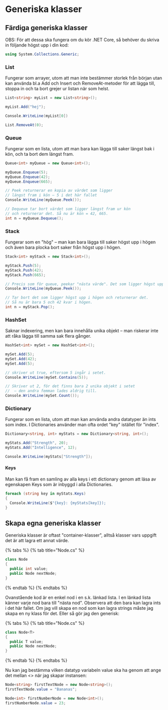 # Generiska klasser

## Färdiga generiska klasser

OBS: För att dessa ska fungera om du kör .NET Core, så behöver du skriva in följande högst upp i din kod:

```csharp
using System.Collections.Generic;
```

### List

Fungerar som arrayer, utom att man inte bestämmer storlek från början utan kan använda bl.a Add och Insert och RemoveAt-metoder för att lägga till, stoppa in och ta bort grejer ur listan när som helst.

```csharp
List<string> myList = new List<string>();

myList.Add("hej");

Console.WriteLine(myList[0])

List.RemoveAt(0);
```

### Queue

Fungerar som en lista, utom att man bara kan lägga till saker längst bak i kön, och ta bort dem längst fram.

```csharp
Queue<int> myQueue = new Queue<int>();

myQueue.Enqueue(5);
myQueue.Enqueue(42);
myQueue.Enqueue(665);

// Peek returnerar en kopia av värdet som ligger 
// längst fram i kön – 5 i det här fallet
Console.WriteLine(myQueue.Peek());

// Dequeue tar bort värdet som ligger längst fram ur kön 
// och returnerar det. Så nu är kön = 42, 665.
int n = myQueue.Dequeue();
```

### Stack

Fungerar som en "hög" – man kan bara lägga till saker högst upp i högen och även bara plocka bort saker från högst upp i högen.

```csharp
Stack<int> myStack = new Stack<int>();

myStack.Push(5);
myStack.Push(42);
myStack.Push(665);

// Precis som för queue, peekar "nästa värde". Det som ligger högst upp – 665.
Console.WriteLine(myQueue.Peek());

// Tar bort det som ligger högst upp i högen och returnerar det.
// Så nu är bara 5 och 42 kvar i högen.
int n = myStack.Pop();
```

### HashSet

Saknar indexering, men kan bara innehålla unika objekt – man riskerar inte att råka lägga till samma sak flera gånger.

```csharp
HashSet<int> mySet = new HashSet<int>();

mySet.Add(5);
mySet.Add(42);
mySet.Add(5);

// skriver ut true, eftersom 5 ingår i setet.
Console.WriteLine(mySet.Contains(5));

// Skriver ut 2, för det finns bara 2 unika objekt i setet
//  – den andra femman lades aldrig till.
Console.WriteLine(mySet.Count());
```

### Dictionary

Fungerar som en lista, utom att man kan använda andra datatyper än ints som index. I Dictionaries använder man ofta ordet "key" istället för "index".

```csharp
Dictionary<string, int> myStats = new Dictionary<string, int>();

myStats.Add("Strength", 20);
myStats.Add("Intelligence", 12);

Console.WriteLine(myStats["Strength"]);
```

#### Keys

Man kan få fram en samling av alla keys i ett dictionary genom att läsa av egenskapen Keys som är inbyggd i alla Dictionaries.

```csharp
foreach (string key in myStats.Keys)
{
  Console.WriteLine($"{key}: {myStats[key]});
}
```

## Skapa egna generiska klasser

Generiska klasser är oftast "container-klasser", alltså klasser vars uppgift det är att lagra ett annat värde.

{% tabs %}
{% tab title="Node.cs" %}
```csharp
class Node
{
  public int value;
  public Node nextNode;
}
```
{% endtab %}
{% endtabs %}

Ovanstående kod är en enkel nod i en s.k. länkad lista. I en länkad lista känner varje nod bara till "nästa nod". Observera att den bara kan lagra ints i det här fallet. Om jag vill skapa en nod som kan lagra strings måste jag skapa en ny klass för det. Eller så gör jag den generisk:

{% tabs %}
{% tab title="Node.cs" %}
```csharp
class Node<T>
{
  public T value;
  public Node nextNode;
}
```
{% endtab %}
{% endtabs %}

Nu kan jag bestämma vilken datatyp variabeln value ska ha genom att ange det mellan <> när jag skapar instansen:

```csharp
Node<string> firstTextNode = new Node<string>();
firstTextNode.value = "Bananas";

Node<int> firstNumberNode = new Node<int>();
firstNumberNode.value = 23;
```
